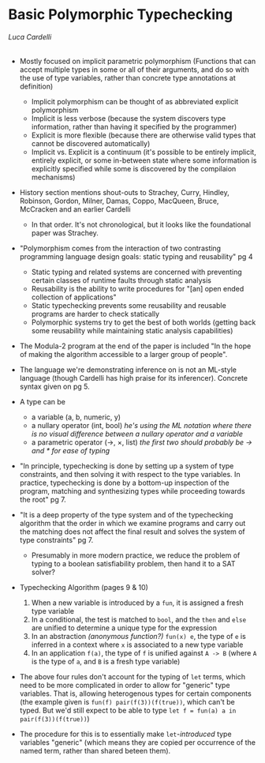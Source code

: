 # Basic Polymorphic Typechecking
###### Luca Cardelli

- Mostly focused on implicit parametric polymorphism (Functions that can accept multiple types in some or all of their arguments, and do so with the use of type variables, rather than concrete type annotations at definition)
	- Implicit polymorphism can be thought of as abbreviated explicit polymorphism
	- Implicit is less verbose (because the system discovers type information, rather than having it specified by the programmer)
	- Explicit is more flexible (because there are otherwise valid types that cannot be discovered automatically)
	- Implicit vs. Explicit is a continuum (it's possible to be entirely implicit, entirely explicit, or some in-between state where some information is explicitly specified while some is discovered by the compilaion mechanisms)

- History section mentions shout-outs to Strachey, Curry, Hindley, Robinson, Gordon, Milner, Damas, Coppo, MacQueen, Bruce, McCracken and an earlier Cardelli
	- In that order. It's not chronological, but it looks like the foundational paper was Strachey.

- "Polymorphism comes from the interaction of two contrasting programming language design goals: static typing and reusability" pg 4
	- Static typing and related systems are concerned with preventing certain classes of runtime faults through static analysis
	- Reusability is the ability to write procedures for "[an] open ended collection of applications"
	- Static typechecking prevents some reusability and reusable programs are harder to check statically
	- Polymorphic systems try to get the best of both worlds (getting back some reusability while maintaining static analysis capabilities)

- The Modula-2 program at the end of the paper is included "In the hope of making the algorithm accessible to a larger group of people".

- The language we're demonstrating inference on is not an ML-style language (though Cardelli has high praise for its inferencer). Concrete syntax given on pg 5.

- A type can be
	- a variable (a, b, numeric, y)
	- a nullary operator (int, bool) *he's using the ML notation where there is no visual difference between a nullary operator and a variable*
	- a parametric operator (→, ×, list) *the first two should probably be -> and * for ease of typing*

- "In principle, typechecking is done by setting up a system of type constraints, and then solving it with respect to the type variables. In practice, typechecking is done by a bottom-up inspection of the program, matching and synthesizing types while proceeding towards the root" pg 7.
- "It is a deep property of the type system and of the typechecking algorithm that the order in which we examine programs and carry out the matching does not affect the final result and solves the system of type constraints" pg 7.
	- Presumably in more modern practice, we reduce the problem of typing to a boolean satisfiability problem, then hand it to a SAT solver?

- Typechecking Algorithm (pages 9 & 10)
	1. When a new variable is introduced by a `fun`, it is assigned a fresh type variable
	2. In a conditional, the test is matched to `bool`, and the `then` and `else` are unified to determine a unique type for the expression
	3. In an abstraction *(anonymous function?)* `fun(x) e`, the type of `e` is inferred in a context where `x` is associated to a new type variable
	4. In an application `f(a)`, the type of `f` is unified against `A -> B` (where `A` is the type of `a`, and `B` is a fresh type variable)

- The above four rules don't account for the typing of `let` terms, which need to be more complicated in order to allow for "generic" type variables. That is, allowing heterogenous types for certain components (the example given is `fun(f) pair(f(3))(f(true))`, which can't be typed. But we'd still expect to be able to type `let f = fun(a) a in pair(f(3))(f(true))`)
- The procedure for this is to essentially make `let`-*introduced* type variables "generic" (which means they are copied per occurrence of the named term, rather than shared beteen them).
